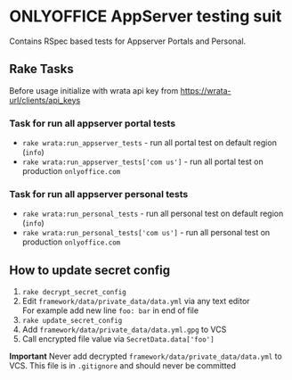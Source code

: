 # ONLYOFFICE AppServer testing suit

Contains RSpec based tests for Appserver Portals and Personal.

## Rake Tasks

Before usage initialize with wrata api key from [https://wrata-url/clients/api_keys](https://wrata-url/clients/api_keys)

### Task for run all appserver portal tests

* `rake wrata:run_appserver_tests` - run all portal test on default region (`info`)
* `rake wrata:run_appserver_tests['com us']` - run all portal test on production `onlyoffice.com`

### Task for run all appserver personal tests

* `rake wrata:run_personal_tests` - run all personal test on default region (`info`)
* `rake wrata:run_personal_tests['com us']` - run all personal test on production `onlyoffice.com`

## How to update secret config

1. `rake decrypt_secret_config`
2. Edit `framework/data/private_data/data.yml`
   via any text editor  
   For example add new line `foo: bar` in end of file
3. `rake update_secret_config`
4. Add `framework/data/private_data/data.yml.gpg` to VCS
5. Call encrypted file value via `SecretData.data['foo']`

**Important** Never add decrypted
`framework/data/private_data/data.yml` to VCS.
This file is in `.gitignore` and should never be committed
